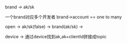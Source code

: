 brand -> ak/sk

一个brand对应多个开发者 brand->account == one to many

open -> ak/sk(false) -> brand(ak/sk) -> 

device -> 通过device找到ak,ak+clientId拼接成topic

